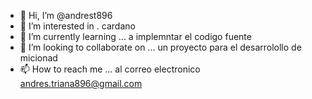 - 👋 Hi, I’m @andrest896
- 👀 I’m interested in . cardano
- 🌱 I’m currently learning ... a implemntar el codigo fuente
- 💞️ I’m looking to collaborate on ... un proyecto para el desarrolollo de micionad 
- 📫 How to reach me ...
al correo electronico andres.triana896@gmail.com 
<!---
andrest896/andrest896 is a ✨ special ✨ repository because its `README.md` (this file) appears on your GitHub profile.
You can click the Preview link to take a look at your changes.
--->
